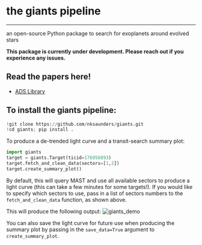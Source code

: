# the giants pipeline
---
an open-source Python package to search for exoplanets around evolved stars

**This package is currently under development. Please reach out if you experience any issues.**

## Read the papers here!
- [ADS Library](https://ui.adsabs.harvard.edu/public-libraries/AZJgdEbDRF66QORFZmL2Vw)

## To install the giants pipeline:
```python
!git clone https://github.com/nksaunders/giants.git
!cd giants; pip install .
```

To produce a de-trended light curve and a transit-search summary plot:

```python
import giants
target = giants.Target(ticid=176956893)
target.fetch_and_clean_data(sectors=[1,2])
target.create_summary_plot()
```

By default, this will query MAST and use all available sectors to produce a light curve (this can take a few minutes for some targets!). If you would like to specify which sectors to use, pass in a list of sectors numbers to the `fetch_and_clean_data` function, as shown above.

This will produce the following output:
![giants_demo](https://user-images.githubusercontent.com/17130840/166803594-5edc052f-663c-405d-b5d5-efbc86dbf06d.png)


You can also save the light curve for future use when producing the summary plot by passing in the `save_data=True` argument to `create_summary_plot`.
